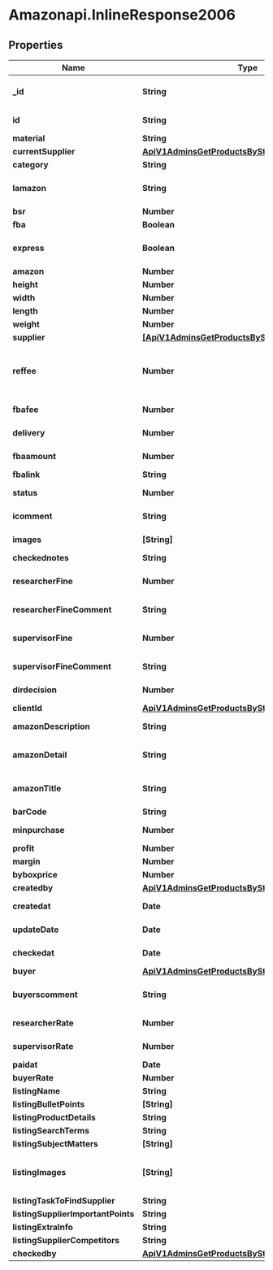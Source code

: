 # Amazonapi.InlineResponse2006

## Properties

Name | Type | Description | Notes
------------ | ------------- | ------------- | -------------
**_id** | **String** | GUID продукта в базе данных | 
**id** | **String** | ASIN продукта | 
**material** | **String** |  | [optional] 
**currentSupplier** | [**ApiV1AdminsGetProductsByStatusCurrentSupplier**](ApiV1AdminsGetProductsByStatusCurrentSupplier.md) |  | [optional] 
**category** | **String** | Категория | [optional] 
**lamazon** | **String** | Ссылка на этот продукт на амазоне. | 
**bsr** | **Number** |  | 
**fba** | **Boolean** | Признак fba | 
**express** | **Boolean** | Признак экспресс доставки. | [optional] 
**amazon** | **Number** |  | 
**height** | **Number** | Высота | [optional] 
**width** | **Number** | Ширина | [optional] 
**length** | **Number** | Длинна | [optional] 
**weight** | **Number** | Вес | [optional] 
**supplier** | [**[ApiV1AdminsGetProductsByStatusCurrentSupplier]**](ApiV1AdminsGetProductsByStatusCurrentSupplier.md) |  | 
**reffee** | **Number** | комиссия которую берет амазон за любой заказ - 15% | [optional] 
**fbafee** | **Number** | ФБА комиссия | [optional] 
**delivery** | **Number** | Стоимость доставки. | [optional] 
**fbaamount** | **Number** |  Общая сумма с фба. | [optional] 
**fbalink** | **String** | ФБА ссылка | [optional] 
**status** | **Number** | Код текущего статуса | [optional] 
**icomment** | **String** | Комментарии к товару. | 
**images** | **[String]** | Массив картинок. | [optional] 
**checkednotes** | **String** |  | [optional] 
**researcherFine** | **Number** | Размер штрафа менеджеру. | [optional] 
**researcherFineComment** | **String** | Комментарии к штрафу. | [optional] 
**supervisorFine** | **Number** | Размер штрафа на супервайзера. | [optional] 
**supervisorFineComment** | **String** | Комментарии к штрафу | [optional] 
**dirdecision** | **Number** | Код решения директора. | [optional] 
**clientId** | [**ApiV1AdminsGetProductsByStatusClientId**](ApiV1AdminsGetProductsByStatusClientId.md) |  | [optional] 
**amazonDescription** | **String** | Описание с сайта амазон. | [optional] 
**amazonDetail** | **String** | Данные из поля детали с сайта амазон. | [optional] 
**amazonTitle** | **String** | Заголовок на товар с сайта амазон. | [optional] 
**barCode** | **String** | Баркод | [optional] 
**minpurchase** | **Number** | Минимальный заказ | [optional] 
**profit** | **Number** | Прибыль | [optional] 
**margin** | **Number** | Маржа | [optional] 
**byboxprice** | **Number** | Цена | [optional] 
**createdby** | [**ApiV1AdminsGetProductsByStatusClientId**](ApiV1AdminsGetProductsByStatusClientId.md) |  | [optional] 
**createdat** | **Date** | Дата создания | [optional] 
**updateDate** | **Date** | Дата изменения | [optional] 
**checkedat** | **Date** | Дата проверки | [optional] 
**buyer** | [**ApiV1AdminsGetProductsByStatusClientId**](ApiV1AdminsGetProductsByStatusClientId.md) |  | [optional] 
**buyerscomment** | **String** | Комментарии к товару от байера. | [optional] 
**researcherRate** | **Number** | Савка ресечера. | [optional] 
**supervisorRate** | **Number** | Савка супервайзера. | [optional] 
**paidat** | **Date** | Дата оплаты | [optional] 
**buyerRate** | **Number** | Савка байера. | [optional] 
**listingName** | **String** |  | [optional] 
**listingBulletPoints** | **[String]** | Массив ... | [optional] 
**listingProductDetails** | **String** |  | [optional] 
**listingSearchTerms** | **String** |  | [optional] 
**listingSubjectMatters** | **[String]** | Массив ... | [optional] 
**listingImages** | **[String]** | массив картинок(в виде прямых ссылок). | [optional] 
**listingTaskToFindSupplier** | **String** |  | [optional] 
**listingSupplierImportantPoints** | **String** |  | [optional] 
**listingExtraInfo** | **String** |  | [optional] 
**listingSupplierCompetitors** | **String** |  | [optional] 
**checkedby** | [**ApiV1AdminsGetProductsByStatusClientId**](ApiV1AdminsGetProductsByStatusClientId.md) |  | [optional] 


